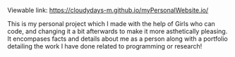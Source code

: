 Viewable link: https://cloudydays-m.github.io/myPersonalWebsite.io/

This is my personal project which I made with the help of Girls who can code, and changing it a bit afterwards to make it more asthetically pleasing. It encompases facts and details about me as a person along with a portfolio detailing the work I have done related to programming or research! 
